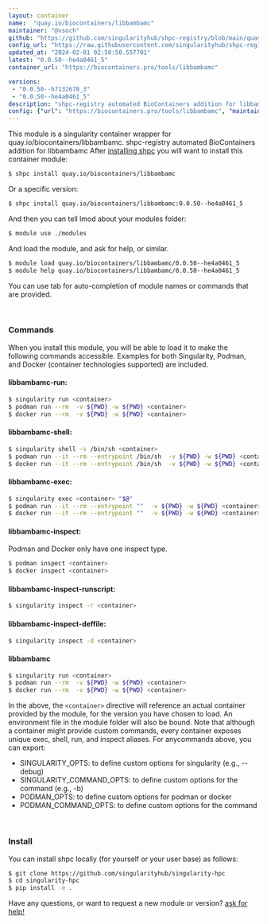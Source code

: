 ```yaml
---
layout: container
name:  "quay.io/biocontainers/libbambamc"
maintainer: "@vsoch"
github: "https://github.com/singularityhub/shpc-registry/blob/main/quay.io/biocontainers/libbambamc/container.yaml"
config_url: "https://raw.githubusercontent.com/singularityhub/shpc-registry/main/quay.io/biocontainers/libbambamc/container.yaml"
updated_at: "2024-02-01 02:50:50.557701"
latest: "0.0.50--he4a0461_5"
container_url: "https://biocontainers.pro/tools/libbambamc"

versions:
 - "0.0.50--h7132678_3"
 - "0.0.50--he4a0461_5"
description: "shpc-registry automated BioContainers addition for libbambamc"
config: {"url": "https://biocontainers.pro/tools/libbambamc", "maintainer": "@vsoch", "description": "shpc-registry automated BioContainers addition for libbambamc", "latest": {"0.0.50--he4a0461_5": "sha256:0d701fd1caf0ade504ecffeedbb95932d45f7693ca4a77c794f253920a0d3add"}, "tags": {"0.0.50--h7132678_3": "sha256:50404e5571b3e0e69017283966d2b1326673482a20298ad9c0c070ffa84782cb", "0.0.50--he4a0461_5": "sha256:0d701fd1caf0ade504ecffeedbb95932d45f7693ca4a77c794f253920a0d3add"}, "docker": "quay.io/biocontainers/libbambamc"}
---
```


This module is a singularity container wrapper for quay.io/biocontainers/libbambamc.
shpc-registry automated BioContainers addition for libbambamc
After [installing shpc](#install) you will want to install this container module:


```bash
$ shpc install quay.io/biocontainers/libbambamc
```

Or a specific version:

```bash
$ shpc install quay.io/biocontainers/libbambamc:0.0.50--he4a0461_5
```

And then you can tell lmod about your modules folder:

```bash
$ module use ./modules
```

And load the module, and ask for help, or similar.

```bash
$ module load quay.io/biocontainers/libbambamc/0.0.50--he4a0461_5
$ module help quay.io/biocontainers/libbambamc/0.0.50--he4a0461_5
```

You can use tab for auto-completion of module names or commands that are provided.

<br>

### Commands

When you install this module, you will be able to load it to make the following commands accessible.
Examples for both Singularity, Podman, and Docker (container technologies supported) are included.

#### libbambamc-run:

```bash
$ singularity run <container>
$ podman run --rm  -v ${PWD} -w ${PWD} <container>
$ docker run --rm  -v ${PWD} -w ${PWD} <container>
```

#### libbambamc-shell:

```bash
$ singularity shell -s /bin/sh <container>
$ podman run --it --rm --entrypoint /bin/sh  -v ${PWD} -w ${PWD} <container>
$ docker run --it --rm --entrypoint /bin/sh  -v ${PWD} -w ${PWD} <container>
```

#### libbambamc-exec:

```bash
$ singularity exec <container> "$@"
$ podman run --it --rm --entrypoint ""  -v ${PWD} -w ${PWD} <container> "$@"
$ docker run --it --rm --entrypoint ""  -v ${PWD} -w ${PWD} <container> "$@"
```

#### libbambamc-inspect:

Podman and Docker only have one inspect type.

```bash
$ podman inspect <container>
$ docker inspect <container>
```

#### libbambamc-inspect-runscript:

```bash
$ singularity inspect -r <container>
```

#### libbambamc-inspect-deffile:

```bash
$ singularity inspect -d <container>
```



#### libbambamc

```bash
$ singularity run <container>
$ podman run --rm  -v ${PWD} -w ${PWD} <container>
$ docker run --rm  -v ${PWD} -w ${PWD} <container>
```


In the above, the `<container>` directive will reference an actual container provided
by the module, for the version you have chosen to load. An environment file in the
module folder will also be bound. Note that although a container
might provide custom commands, every container exposes unique exec, shell, run, and
inspect aliases. For anycommands above, you can export:

 - SINGULARITY_OPTS: to define custom options for singularity (e.g., --debug)
 - SINGULARITY_COMMAND_OPTS: to define custom options for the command (e.g., -b)
 - PODMAN_OPTS: to define custom options for podman or docker
 - PODMAN_COMMAND_OPTS: to define custom options for the command

<br>

### Install

You can install shpc locally (for yourself or your user base) as follows:

```bash
$ git clone https://github.com/singularityhub/singularity-hpc
$ cd singularity-hpc
$ pip install -e .
```

Have any questions, or want to request a new module or version? [ask for help!](https://github.com/singularityhub/singularity-hpc/issues)